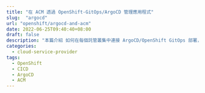 ```yaml
---
title: "在 ACM 透過 OpenShift-GitOps/ArgoCD 管理應用程式"
slug:  "argocd"
url: "openshift/argocd-and-acm"
date: 2022-06-25T09:40:40+08:00
draft: false
description: "本篇介紹 如何在每個託管叢集中連接 ArgoCD/OpenShift GitOps 部署，並在單一管理平台中全面瀏覽、控制和管理我所部署的 Argo Applications？ 以及如何管理跨公有雲和私有雲的不同託管叢集中的 ApplicationSets？"
categories:
  - cloud-service-provider
tags:
  - OpenShift
  - CICD
  - ArgoCD
  - ACM
---
```

